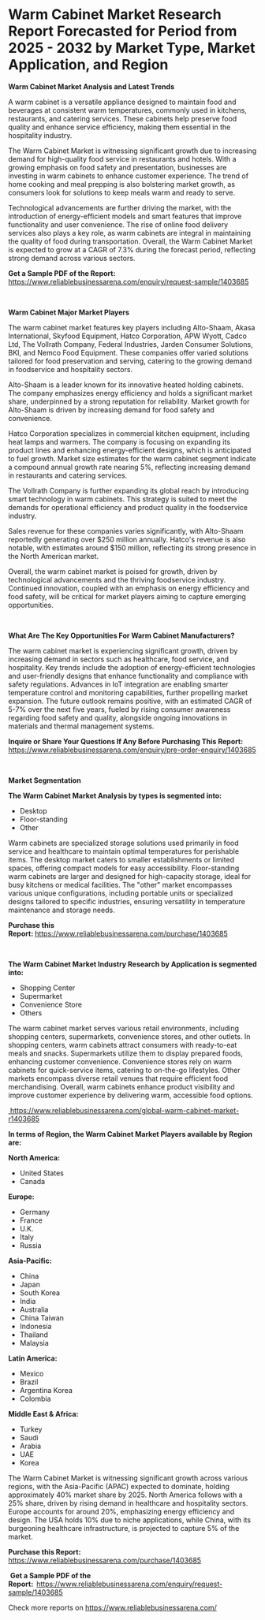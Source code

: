 <p><h1>Warm Cabinet Market Research Report Forecasted for Period from 2025 -  2032 by Market Type, Market Application, and Region</h1></p><p><strong>Warm Cabinet Market Analysis and Latest Trends</strong></p>
<p><p>A warm cabinet is a versatile appliance designed to maintain food and beverages at consistent warm temperatures, commonly used in kitchens, restaurants, and catering services. These cabinets help preserve food quality and enhance service efficiency, making them essential in the hospitality industry.</p><p>The Warm Cabinet Market is witnessing significant growth due to increasing demand for high-quality food service in restaurants and hotels. With a growing emphasis on food safety and presentation, businesses are investing in warm cabinets to enhance customer experience. The trend of home cooking and meal prepping is also bolstering market growth, as consumers look for solutions to keep meals warm and ready to serve.</p><p>Technological advancements are further driving the market, with the introduction of energy-efficient models and smart features that improve functionality and user convenience. The rise of online food delivery services also plays a key role, as warm cabinets are integral in maintaining the quality of food during transportation. Overall, the Warm Cabinet Market is expected to grow at a CAGR of 7.3% during the forecast period, reflecting strong demand across various sectors.</p></p>
<p><strong>Get a Sample PDF of the Report:&nbsp;</strong> <a href="https://www.reliablebusinessarena.com/enquiry/request-sample/1403685?utm_campaign=3137&utm_medium=2&utm_source=Github&utm_content=ia&utm_term=28032025&utm_id=warm-cabinet">https://www.reliablebusinessarena.com/enquiry/request-sample/1403685</a></p>
<p>&nbsp;</p>
<p><strong>Warm Cabinet Major Market Players</strong></p>
<p><p>The warm cabinet market features key players including Alto-Shaam, Akasa International, Skyfood Equipment, Hatco Corporation, APW Wyott, Cadco Ltd, The Vollrath Company, Federal Industries, Jarden Consumer Solutions, BKI, and Nemco Food Equipment. These companies offer varied solutions tailored for food preservation and serving, catering to the growing demand in foodservice and hospitality sectors.</p><p>Alto-Shaam is a leader known for its innovative heated holding cabinets. The company emphasizes energy efficiency and holds a significant market share, underpinned by a strong reputation for reliability. Market growth for Alto-Shaam is driven by increasing demand for food safety and convenience.</p><p>Hatco Corporation specializes in commercial kitchen equipment, including heat lamps and warmers. The company is focusing on expanding its product lines and enhancing energy-efficient designs, which is anticipated to fuel growth. Market size estimates for the warm cabinet segment indicate a compound annual growth rate nearing 5%, reflecting increasing demand in restaurants and catering services.</p><p>The Vollrath Company is further expanding its global reach by introducing smart technology in warm cabinets. This strategy is suited to meet the demands for operational efficiency and product quality in the foodservice industry.</p><p>Sales revenue for these companies varies significantly, with Alto-Shaam reportedly generating over $250 million annually. Hatco's revenue is also notable, with estimates around $150 million, reflecting its strong presence in the North American market.</p><p>Overall, the warm cabinet market is poised for growth, driven by technological advancements and the thriving foodservice industry. Continued innovation, coupled with an emphasis on energy efficiency and food safety, will be critical for market players aiming to capture emerging opportunities.</p></p>
<p>&nbsp;</p>
<p><strong>What Are The Key Opportunities For Warm Cabinet Manufacturers?</strong></p>
<p><p>The warm cabinet market is experiencing significant growth, driven by increasing demand in sectors such as healthcare, food service, and hospitality. Key trends include the adoption of energy-efficient technologies and user-friendly designs that enhance functionality and compliance with safety regulations. Advances in IoT integration are enabling smarter temperature control and monitoring capabilities, further propelling market expansion. The future outlook remains positive, with an estimated CAGR of 5-7% over the next five years, fueled by rising consumer awareness regarding food safety and quality, alongside ongoing innovations in materials and thermal management systems.</p></p>
<p><strong>Inquire or Share Your Questions If Any Before Purchasing This Report:</strong> <a href="https://www.reliablebusinessarena.com/enquiry/pre-order-enquiry/1403685?utm_campaign=3137&utm_medium=2&utm_source=Github&utm_content=ia&utm_term=28032025&utm_id=warm-cabinet">https://www.reliablebusinessarena.com/enquiry/pre-order-enquiry/1403685</a></p>
<p>&nbsp;</p>
<p><strong>Market Segmentation</strong></p>
<p><strong>The Warm Cabinet Market Analysis by types is segmented into:</strong></p>
<p><ul><li>Desktop</li><li>Floor-standing</li><li>Other</li></ul></p>
<p><p>Warm cabinets are specialized storage solutions used primarily in food service and healthcare to maintain optimal temperatures for perishable items. The desktop market caters to smaller establishments or limited spaces, offering compact models for easy accessibility. Floor-standing warm cabinets are larger and designed for high-capacity storage, ideal for busy kitchens or medical facilities. The "other" market encompasses various unique configurations, including portable units or specialized designs tailored to specific industries, ensuring versatility in temperature maintenance and storage needs.</p></p>
<p><strong>Purchase this Report:&nbsp;</strong><a href="https://www.reliablebusinessarena.com/purchase/1403685?utm_campaign=3137&utm_medium=2&utm_source=Github&utm_content=ia&utm_term=28032025&utm_id=warm-cabinet">https://www.reliablebusinessarena.com/purchase/1403685</a></p>
<p>&nbsp;</p>
<p><strong>The Warm Cabinet Market Industry Research by Application is segmented into:</strong></p>
<p><ul><li>Shopping Center</li><li>Supermarket</li><li>Convenience Store</li><li>Others</li></ul></p>
<p><p>The warm cabinet market serves various retail environments, including shopping centers, supermarkets, convenience stores, and other outlets. In shopping centers, warm cabinets attract consumers with ready-to-eat meals and snacks. Supermarkets utilize them to display prepared foods, enhancing customer convenience. Convenience stores rely on warm cabinets for quick-service items, catering to on-the-go lifestyles. Other markets encompass diverse retail venues that require efficient food merchandising. Overall, warm cabinets enhance product visibility and improve customer experience by delivering warm, accessible food options.</p></p>
<p><a href="https://www.reliablebusinessarena.com/global-warm-cabinet-market-r1403685?utm_campaign=3137&utm_medium=2&utm_source=Github&utm_content=ia&utm_term=28032025&utm_id=warm-cabinet">&nbsp;https://www.reliablebusinessarena.com/global-warm-cabinet-market-r1403685</a></p>
<p><strong>In terms of Region, the Warm Cabinet Market Players available by Region are:</strong></p>
<p>
    <p> <strong> North America: </strong>
        <ul>
            <li>United States</li>
            <li>Canada</li>
        </ul>
        </p> 
    <p> <strong> Europe: </strong>
        <ul>
            <li>Germany</li>
            <li>France</li>
            <li>U.K.</li>
            <li>Italy</li>
            <li>Russia</li>
        </ul>
        </p> 
    <p> <strong> Asia-Pacific: </strong>
        <ul>
            <li>China</li>
            <li>Japan</li>
            <li>South Korea</li>
            <li>India</li>
            <li>Australia</li>
            <li>China Taiwan</li>
            <li>Indonesia</li>
            <li>Thailand</li>
            <li>Malaysia</li>
        </ul>
        </p> 
    <p> <strong> Latin America: </strong>
        <ul>
            <li>Mexico</li>
            <li>Brazil</li>
            <li>Argentina Korea</li>
            <li>Colombia</li>
        </ul>
        </p> 
    <p> <strong> Middle East & Africa: </strong>
        <ul>
            <li>Turkey</li>
            <li>Saudi</li>
            <li>Arabia</li>
            <li>UAE</li>
            <li>Korea</li>
        </ul>
    </p>
    </p>
<p><p>The Warm Cabinet Market is witnessing significant growth across various regions, with the Asia-Pacific (APAC) expected to dominate, holding approximately 40% market share by 2025. North America follows with a 25% share, driven by rising demand in healthcare and hospitality sectors. Europe accounts for around 20%, emphasizing energy efficiency and design. The USA holds 10% due to niche applications, while China, with its burgeoning healthcare infrastructure, is projected to capture 5% of the market.</p></p>
<p><strong>Purchase this Report: </strong><a href="https://www.reliablebusinessarena.com/purchase/1403685?utm_campaign=3137&utm_medium=2&utm_source=Github&utm_content=ia&utm_term=28032025&utm_id=warm-cabinet">https://www.reliablebusinessarena.com/purchase/1403685</a></p>
<p>&nbsp;<strong>Get a Sample PDF of the Report:&nbsp;&nbsp;</strong><a href="https://www.reliablebusinessarena.com/enquiry/request-sample/1403685?utm_campaign=3137&utm_medium=2&utm_source=Github&utm_content=ia&utm_term=28032025&utm_id=warm-cabinet">https://www.reliablebusinessarena.com/enquiry/request-sample/1403685</a></p>
<p><strong></strong></p>
<p>Check more reports on <a href="https://www.reliablebusinessarena.com/?utm_campaign=3137&utm_medium=2&utm_source=Github&utm_content=ia&utm_term=28032025&utm_id=warm-cabinet">https://www.reliablebusinessarena.com/</a></p>